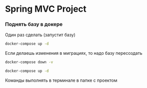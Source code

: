 # Spring MVC Project

### Поднять базу в докере

Один раз сделать (запустит базу)
```sh
docker-compose up -d
```

Если делаешь изменения в миграциях, то надо базу пересоздать
```sh
docker-compose down -v
```

```sh
docker-compose up -d
```

Команды выполнять в терминале в папке с проектом